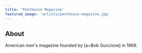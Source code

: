 ```yaml
---
title: 'Penthouse Magazine'
featured_image: 'artists/penthouse-magazine.jpg'
---
```


## About

American men's magazine founded by [a=Bob Guccione] in 1969.
